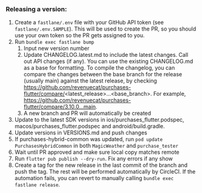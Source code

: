 ### Releasing a version:

1. Create a `fastlane/.env` file with your GitHub API token (see `fastlane/.env.SAMPLE`). This will be used to create the PR, so you should use your own token so the PR gets assigned to you.
1. Run `bundle exec fastlane bump`
    1. Input new version number
    2. Update CHANGELOG.latest.md to include the latest changes. Call out API changes (if any). You can use the existing CHANGELOG.md as a base for formatting. To compile the changelog, you can compare the changes between the base branch for the release (usually main) against the latest release, by checking https://github.com/revenuecat/purchases-flutter/compare/<latest_release>...<base_branch>. For example, https://github.com/revenuecat/purchases-flutter/compare/3.10.0...main. 
    3. A new branch and PR will automatically be created
1. Update to the latest SDK versions in ios/purchases_flutter.podspec, macos/purchases_flutter.podspec and android/build.gradle.
1. Update versions in VERSIONS.md and push changes
1. If purchases-hybrid-common was updated, run `pod update PurchasesHybridCommon` in both `MagicWeather` and `purchase_tester`
1. Wait until PR approved and make sure local copy matches remote
1. Run `flutter pub publish --dry-run`. Fix any errors if any show
1. Create a tag for the new release in the last commit of the branch and push the tag. The rest will be performed automatically by CircleCI. If the automation fails, you can revert to manually calling `bundle exec fastlane release`.
